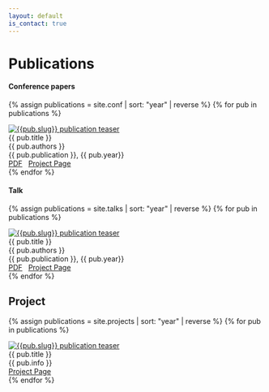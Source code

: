 ```yaml
---
layout: default
is_contact: true
---
```


<h1 class="mt-4">Publications</h1>
<h4 class="mt-4">Conference papers</h4>

{% assign publications = site.conf | sort: "year" | reverse %}
{% for pub in publications %}
<div class="pubitem">
<div class="pubteaser">
  <a href="{{pub.project}}">
    <img
      src="/images/publication-pages/{{ pub.slug }}_small.png"
      alt="{{pub.slug}} publication teaser"
    />
  </a>
</div>
  <div class="pubtitle">{{ pub.title }}</div>
  <div class="pubauthors">{{ pub.authors }}</div>
  <div class="pubinfo">{{ pub.publication }}, {{ pub.year}}</div>
  <div class="publinks">
  <a href="{{ pub.pdf }}"><i class="far fa-file-pdf"></i> PDF</a
  >&nbsp;&nbsp;
  <a href="{{ pub.project }}"><i class="fas fa-link"></i> Project Page</a>
</div>
</div>
{% endfor %}

<h4 class="mt-4">Talk</h4>

{% assign publications = site.talks | sort: "year" | reverse %}
{% for pub in publications %}
<div class="pubitem">
<div class="pubteaser">
  <a href="{{pub.project}}">
    <img
      src="/images/publication-pages/{{ pub.slug }}_small.png"
      alt="{{pub.slug}} publication teaser"
    />
  </a>
</div>
  <div class="pubtitle">{{ pub.title }}</div>
  <div class="pubauthors">{{ pub.authors }}</div>
  <div class="pubinfo">{{ pub.publication }}, {{ pub.year}}</div>
  <div class="publinks">
  <a href="{{ pub.pdf }}"><i class="far fa-file-pdf"></i> PDF</a
  >&nbsp;&nbsp;
  <a href="{{ pub.project }}"><i class="fas fa-link"></i> Project Page</a>
</div>
</div>
{% endfor %}

<h2 class="mt-4">Project</h2>

{% assign publications = site.projects | sort: "year" | reverse %}
{% for pub in publications %}
<div class="pubitem">
<div class="pubteaser">
  <a href="{{pub.project}}">
    <img
      src="/images/publication-pages/{{ pub.slug }}_small.png"
      alt="{{pub.slug}} publication teaser"
    />
  </a>
</div>
  <div class="pubtitle">{{ pub.title }}</div>
  <div class="pubinfo"><it>{{ pub.info }}</it></div>
  <div class="publinks">
  <a href="{{ pub.project }}"><i class="fas fa-link"></i> Project Page</a>
</div>
</div>
{% endfor %}